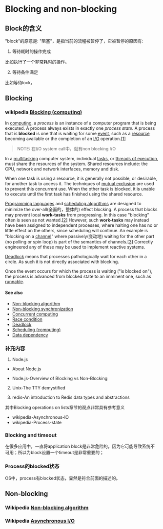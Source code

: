 # Blocking and non-blocking



## Block的含义

"block"的原意是: "阻塞"，是指当前的流程被暂停了，它被暂停的原因有:

1) 等待耗时的操作完成

比如执行了一个非常耗时的操作。

2) 等待条件满足

比如等待lock。

## Blocking

### wikipedia [Blocking (computing)](https://en.wikipedia.org/wiki/Blocking_(computing))

In [computing](https://en.wikipedia.org/wiki/Computing), a *process* is an instance of a computer program that is being executed. A process always exists in exactly one *process state*. A process that is **blocked** is one that is waiting for some [event](https://en.wikipedia.org/wiki/Event_(computing)), such as a [resource](https://en.wikipedia.org/wiki/Resource_(computer_science)) becoming available or the completion of an [I/O](https://en.wikipedia.org/wiki/I/O) operation.[[1\]](https://en.wikipedia.org/wiki/Blocking_(computing)#cite_note-1)

> NOTE: 在I/O system call中，就有non blocking I/O

In a [multitasking](https://en.wikipedia.org/wiki/Computer_multitasking) computer system, individual [tasks](https://en.wikipedia.org/wiki/Task_(computing)), or [threads of execution](https://en.wikipedia.org/wiki/Thread_of_execution), must share the resources of the system. Shared resources include: the CPU, network and network interfaces, memory and disk.

When one task is using a resource, it is generally not possible, or desirable, for another task to access it. The techniques of [mutual exclusion](https://en.wikipedia.org/wiki/Mutual_exclusion) are used to prevent this concurrent use. When the other task is blocked, it is unable to execute until the first task has finished using the shared resource.

[Programming languages](https://en.wikipedia.org/wiki/Programming_language) and [scheduling algorithms](https://en.wikipedia.org/wiki/Scheduling_algorithm) are designed to minimize the over-all(全面的，整体的) effect blocking. A process that blocks may prevent local **work-tasks** from progressing. In this case "blocking" often is seen as not wanted.[[2\]](https://en.wikipedia.org/wiki/Blocking_(computing)#cite_note-2) However, such **work-tasks** may instead have been assigned to independent processes, where halting one has no or little effect on the others, since scheduling will continue. An example is "blocking on a [channel](https://en.wikipedia.org/wiki/Channel_(programming))" where passively(变动地) waiting for the other part (no polling or spin loop) is part of the semantics of channels.[[3\]](https://en.wikipedia.org/wiki/Blocking_(computing)#cite_note-3) Correctly engineered any of these may be used to implement reactive systems.

[Deadlock](https://en.wikipedia.org/wiki/Deadlock) means that processes pathologically wait for each other in a circle. As such it is not directly associated with blocking.

Once the event occurs for which the process is waiting ("is blocked on"), the process is advanced from blocked state to an imminent one, such as [runnable](https://en.wikipedia.org/wiki/Process_state#Ready).

#### See also

- [Non-blocking algorithm](https://en.wikipedia.org/wiki/Non-blocking_algorithm)
- [Non-blocking synchronization](https://en.wikipedia.org/wiki/Non-blocking_synchronization)
- [Concurrent computing](https://en.wikipedia.org/wiki/Concurrent_computing)
- [Race condition](https://en.wikipedia.org/wiki/Race_condition#Computing)
- [Deadlock](https://en.wikipedia.org/wiki/Deadlock)
- [Scheduling (computing)](https://en.wikipedia.org/wiki/Scheduling_(computing))
- [Data dependency](https://en.wikipedia.org/wiki/Data_dependency)



### 补充内容

1) Node.js

- About Node.js

- Node.js-Overview of Blocking vs Non-Blocking

2) Unix-The TTY demystified

3) redis-An introduction to Redis data types and abstractions

其中Blocking operations on lists章节的观点非常具有参考意义

- wikipedia-Asynchronous-IO
- wikipedia-Process-state

### Blocking and timeout

在很多应用中，一直将application block是非常危险的，因为它可能导致系统不可用；所以为block设置一个timeout是非常重要的；





### Process的blocked状态

OS中，process有blocked状态，显然是符合前面的描述的。



## Non-blocking



### Wikipedia [Non-blocking algorithm](https://infogalactic.com/info/Non-blocking_algorithm)





### Wikipedia [Asynchronous I/O](https://infogalactic.com/info/Asynchronous_I/O)